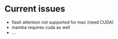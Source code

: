 # Current issues

- flash attention not supported for mac (need CUDA)
- mamba requires cuda as well
- ...

